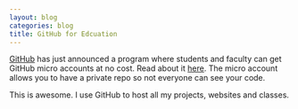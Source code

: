 ```yaml
---
layout: blog
categories: blog 
title: GitHub for Edcuation
---
```

[GitHub](https://github.com) has just announced a program where
students and faculty can get GitHub micro accounts at no cost.  Read
about it [here](https://github.com/blog/1775-github-goes-to-school).
The micro account allows you to have a private repo so not
everyone can see your code.

This is awesome.  I use GitHub to host all my projects, websites and
classes.
